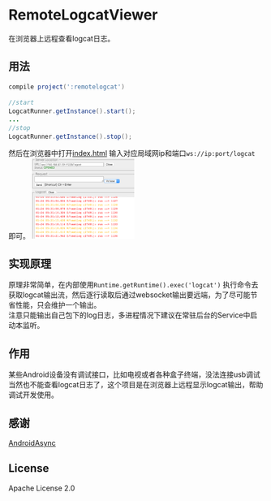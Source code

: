 # RemoteLogcatViewer
在浏览器上远程查看logcat日志。

## 用法
```gradle
compile project(':remotelogcat')
```

```java
//start
LogcatRunner.getInstance().start();
...
//stop
LogcatRunner.getInstance().stop();
```
然后在浏览器中打开<a href="http://8enet.github.io/RemoteLogcatViewer/" target="_blank">index.html</a> 输入对应局域网ip和端口`ws://ip:port/logcat` 即可。
<img src="images/web_ui_1.png" width="40%" height="40%" />

## 实现原理
原理非常简单，在内部使用`Runtime.getRuntime().exec('logcat')` 执行命令去获取logcat输出流，然后逐行读取后通过websocket输出要远端，为了尽可能节省性能，只会维护一个输出。   
注意只能输出自己包下的log日志，多进程情况下建议在常驻后台的Service中启动本监听。

## 作用
某些Android设备没有调试接口，比如电视或者各种盒子终端，没法连接usb调试当然也不能查看logcat日志了，这个项目是在浏览器上远程显示logcat输出，帮助调试开发使用。

## 感谢
[AndroidAsync](https://github.com/koush/AndroidAsync)

## License
Apache License 2.0
